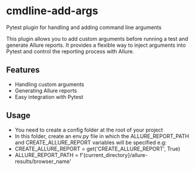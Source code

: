 # cmdline-add-args

Pytest plugin for handling and adding command line arguments

This plugin allows you to add custom arguments before running a test and generate Allure reports. It provides a flexible
way to inject arguments into Pytest and control the reporting process with Allure.

## Features

- Handling custom arguments
- Generating Allure reports
- Easy integration with Pytest

## Usage

- You need to create a config folder at the root of your project
- In this folder, create an env.py file in which the ALLURE_REPORT_PATH and CREATE_ALLURE_REPORT variables will be
  specified
  e.g:
- CREATE_ALLURE_REPORT = get('CREATE_ALLURE_REPORT', True)
- ALLURE_REPORT_PATH = f'{current_directory}/allure-results/browser_name'